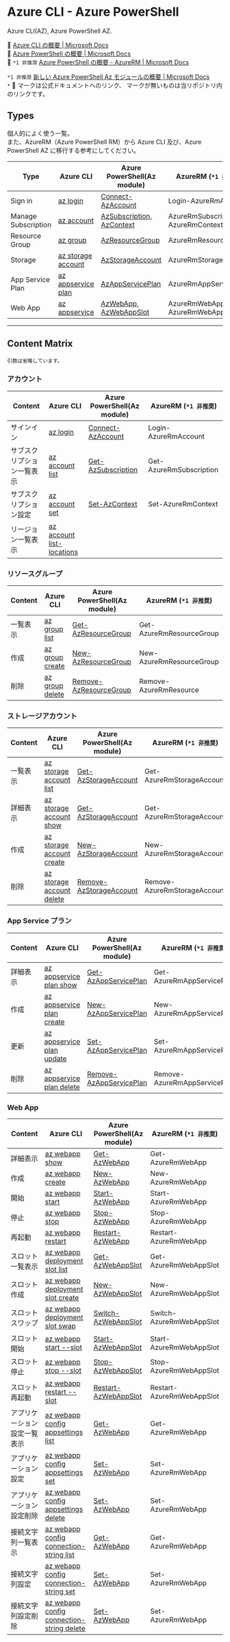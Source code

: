 # Azure CLI - Azure PowerShell

Azure CLI(AZ), Azure PowerShell AZ.  

:link: [Azure CLI の概要 | Microsoft Docs](https://docs.microsoft.com/ja-jp/cli/azure/)  
:link: [Azure PowerShell の概要 | Microsoft Docs](https://docs.microsoft.com/ja-jp/powershell/azure)  
:link: ``*1 非推奨`` [Azure PowerShell の概要 - AzureRM | Microsoft Docs](https://docs.microsoft.com/ja-jp/powershell/azure/azurerm/overview)  


``*1 非推奨`` [新しい Azure PowerShell Az モジュールの概要 | Microsoft Docs](https://docs.microsoft.com/ja-jp/powershell/azure/new-azureps-module-az?view=azps-4.6.1)  
``*`` :link: マークは公式ドキュメントへのリンク、 マークが無いものは当リポジトリ内のリンクです。  

## Types

個人的によく使う一覧。   
また、AzureRM（Azure PowerShell RM）から Azure CLI 及び、Azure PowerShell AZ に移行する参考にしてください。  

| Type                | Azure CLI                                   | Azure PowerShell(Az module)                           | AzureRM (``*1 非推奨``)
| --------------------| ------------------------------------------- | ----------------------------------------------------- | -----------------------------------
| Sign in             | [az login](login/az.md)                     | [Connect-AzAccount](login/az-powershell.md)           | Login-AzureRmAccount
| Manage Subscription | [az account](account/az.md)                 | [AzSubscription, AzContext](account/az-powershell.md) | AzureRmSubscription, AzureRmContext
| Resource Group      | [az group](group/az.md)                     | [AzResourceGroup](group/az-powershell.md)             | AzureRmResourceGroup
| Storage             | [az storage account](storage/az.md)         | [AzStorageAccount](storage/az-powershell.md)          | AzureRmStorageAccount 
| App Service Plan    | [az appservice plan](appservice-plan/az.md) | [AzAppServicePlan](appservice-plan/az-powershell.md)  | AzureRmAppServicePlan
| Web App             | [az appservice](webapp/az.md)               | [AzWebApp, AzWebAppSlot](webapp/az-powershell.md)     | AzureRmWebApp, AzureRmWebAppSlot

---

## Content Matrix

``引数は省略しています。``  


### アカウント

| Content                   | Azure CLI                                       | Azure PowerShell(Az module)                                       | AzureRM (``*1 非推奨``)
| --------------------------| ----------------------------------------------- | ----------------------------------------------------------------- | -----------------------------------
| サインイン                | [az login](login/az.md#az-login)                 | [Connect-AzAccount](login/az-powershell.md#Connect-AzAccount)     | Login-AzureRmAccount
| サブスクリプション一覧表示 | [az account list](account/az.md#az-account-list) | [Get-AzSubscription](account/az-powershell.md#Get-AzSubscription) | Get-AzureRmSubscription
| サブスクリプション設定     | [az account set](account/az.md#az-account-set)   | [Set-AzContext](account/az-powershell.md#Set-AzContext)           | Set-AzureRmContext
| リージョン一覧表示         | [az account list-locations](account/az.md#az-account-list-locations) | | 


### リソースグループ

| Content                   | Azure CLI                                       | Azure PowerShell(Az module)                                       | AzureRM (``*1 非推奨``)
| --------------------------| ----------------------------------------------- | ----------------------------------------------------------------- | -----------------------------------
| 一覧表示   | [az group list](group/az.md#az-group-list)       | [Get-AzResourceGroup](group/az-powershell.md#Get-AzResourceGroup) | Get-AzureRmResourceGroup
| 作成       | [az group create](group/az.md#az-group-create)   | [New-AzResourceGroup](group/az-powershell.md#New-AzResourceGroup) | New-AzureRmResourceGroup
| 削除       | [az group delete](group/az.md#az-group-delete)   | [Remove-AzResourceGroup](group/az-powershell.md#Remove-AzResourceGroup) | Remove-AzureRmResource

### ストレージアカウント

| Content                   | Azure CLI                                       | Azure PowerShell(Az module)                                       | AzureRM (``*1 非推奨``)
| --------------------------| ----------------------------------------------- | ----------------------------------------------------------------- | -----------------------------------
| 一覧表示 | [az storage account list](storage/az.md#az-storage-account-list) | [Get-AzStorageAccount](storage/az-powershell.md#Get-AzStorageAccount) | Get-AzureRmStorageAccount
| 詳細表示 | [az storage account show](storage/az.md#az-storage-account-show) | [Get-AzStorageAccount](storage/az-powershell.md#Get-AzStorageAccount) | Get-AzureRmStorageAccount
| 作成 | [az storage account create](storage/az.md#az-storage-account-create) | [New-AzStorageAccount](storage/az-powershell.md#New-AzStorageAccount) | New-AzureRmStorageAccount
| 削除 | [az storage account delete](storage/az.md#az-storage-account-delete) | [Remove-AzStorageAccount](storage/az-powershell.md#Remove-AzStorageAccount) | Remove-AzureRmStorageAccount


### App Service プラン

| Content                   | Azure CLI                                       | Azure PowerShell(Az module)                                       | AzureRM (``*1 非推奨``)
| --------------------------| ----------------------------------------------- | ----------------------------------------------------------------- | -----------------------------------
| 詳細表示 | [az appservice plan show](appservice-plan/az.md#az-appservice-plan-show) | [Get-AzAppServicePlan](appservice-plan/az-powershell.md#Get-AzAppServicePlan) | Get-AzureRmAppServicePlan
| 作成 | [az appservice plan create](appservice-plan/az.md#az-appservice-plan-create) | [New-AzAppServicePlan](appservice-plan/az-powershell.md#New-AzAppServicePlan) | New-AzureRmAppServicePlan
| 更新 | [az appservice plan update](appservice-plan/az.md#az-appservice-plan-update) | [Set-AzAppServicePlan](appservice-plan/az-powershell.md#Set-AzAppServicePlan) | Set-AzureRmAppServicePlan
| 削除 | [az appservice plan delete](appservice-plan/az.md#az-appservice-plan-delete) | [Remove-AzAppServicePlan](appservice-plan/az-powershell.md#Remove-AzAppServicePlan) | Remove-AzureRmAppServicePlan

### Web App

| Content                   | Azure CLI                                       | Azure PowerShell(Az module)                                       | AzureRM (``*1 非推奨``)
| --------------------------| ----------------------------------------------- | ----------------------------------------------------------------- | -----------------------------------
| 詳細表示 | [az webapp show](webapp/az.md#az-webapp-show) | [Get-AzWebApp](webapp/az-powershell.md#Get-AzWebApp) | Get-AzureRmWebApp
| 作成 | [az webapp create](webapp/az.md#az-webapp-create) | [New-AzWebApp](webapp/az-powershell.md#Get-AzWebAp#New-AzWebApp) | New-AzureRmWebApp
| 開始 | [az webapp start](webapp/az.md#az-webapp-start) | [Start-AzWebApp](webapp/az-powershell.md#Start-AzWebApp) | Start-AzureRmWebApp
| 停止 | [az webapp stop](webapp/az.md#az-webapp-stop) | [Stop-AzWebApp](webapp/az-powershell.md#Stop-AzWebApp) | Stop-AzureRmWebApp
| 再起動 | [az webapp restart](webapp/az.md#az-webapp-restart) | [Restart-AzWebApp](webapp/az-powershell.md#Restart-AzWebApp) | Restart-AzureRmWebApp
| スロット一覧表示 | [az webapp deployment slot list](webapp/az.md#az-webapp-deployment-slot-list) | [Get-AzWebAppSlot](webapp/az-powershell.md#Get-AzWebAppSlot) | Get-AzureRmWebAppSlot
| スロット作成 | [az webapp deployment slot create](webapp/az.md#az-webapp-deployment-slot-create) | [New-AzWebAppSlot](webapp/az-powershell.md#New-AzWebAppSlot) | New-AzureRmWebAppSlot
| スロットスワップ | [az webapp deployment slot swap](webapp/az.md#az-webapp-deployment-slot-swap) | [Switch-AzWebAppSlot](webapp/az-powershell.md#Switch-AzWebAppSlot) | Switch-AzureRmWebAppSlot
| スロット開始 | [az webapp start --slot](webapp/az.md#az-webapp-start) | [Start-AzWebAppSlot](webapp/az-powershell.md#Start-AzWebAppSlot) | Start-AzureRmWebAppSlot
| スロット停止 | [az webapp stop --slot](webapp/az.md#az-webapp-stop) | [Stop-AzWebAppSlot](webapp/az-powershell.md#Stop-AzWebAppSlot) | Stop-AzureRmWebAppSlot
| スロット再起動 | [az webapp restart --slot](webapp/az.md#az-webapp-restart) | [Restart-AzWebAppSlot](webapp/az-powershell.md#Restart-AzWebAppSlot) | Restart-AzureRmWebAppSlot
| アプリケーション設定一覧表示 | [az webapp config appsettings list](webapp/az.md#az-webapp-config-appsettings-list) | [Get-AzWebApp](webapp/az-powershell.md#Get-AzWebApp) | Get-AzureRmWebApp
| アプリケーション設定 | [az webapp config appsettings set](webapp/az.md#az-webapp-config-appsettings-set) | [Set-AzWebApp](webapp/az-powershell.md#Set-AzWebApp) | Set-AzureRmWebApp
| アプリケーション設定削除 | [az webapp config appsettings delete](webapp/az.md#az-webapp-config-appsettings-delete) | [Set-AzWebApp](webapp/az-powershell.md#Set-AzWebApp) | Set-AzureRmWebApp
| 接続文字列一覧表示 | [az webapp config connection-string list](webapp/az.md#az-webapp-config-connection-string-list) | [Get-AzWebApp](webapp/az-powershell.md#Get-AzWebApp) | Get-AzureRmWebApp
| 接続文字列設定 | [az webapp config connection-string set](webapp/az.md#az-webapp-config-connection-string-set) | [Set-AzWebApp](webapp/az-powershell.md#Set-AzWebApp) | Set-AzureRmWebApp
| 接続文字列設定削除 | [az webapp config connection-string delete](webapp/az.md#az-webapp-config-connection-string-delete) | [Set-AzWebApp](webapp/az-powershell.md#Set-AzWebApp) | Set-AzureRmWebApp


















　  
　  
　  
　  
　  
　  

* * *

###### :copyright: 商標について

<sup>当ドキュメントに記載されている会社名、システム名、製品名は一般に各社の登録商標または商標です。</sup>  
<sup>なお、本文および図表中では、「™」、「®」は明記しておりません。</sup>  

###### 免責事項  
<sup>当ドキュメント上の掲載内容については細心の注意を払っていますが、その情報に関する信頼性、正確性、完全性について保証するものではありません。</sup>  
<sup>掲載された内容の誤り、および掲載された情報に基づいて行われたことによって生じた直接的、また間接的トラブル、損失、損害については、筆者は一切の責任を負いません。</sup>  
<sup>また当ドキュメント、およびドキュメントに含まれる情報、コンテンツは、通知なしに随時変更されます。</sup>  